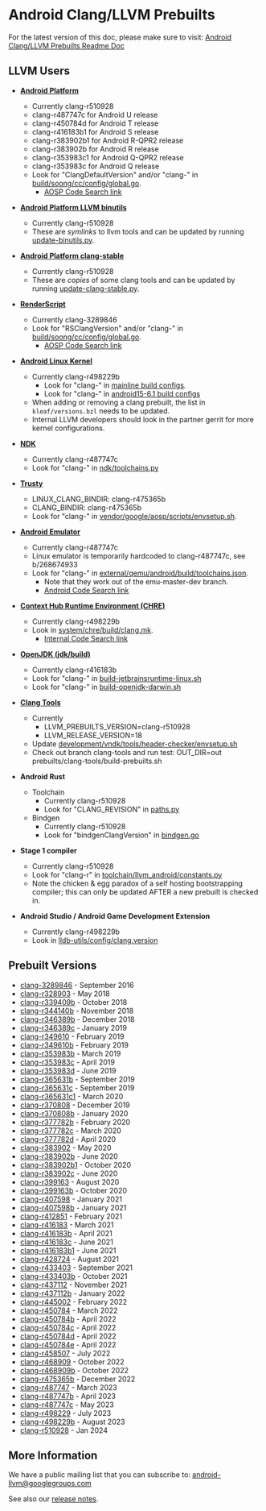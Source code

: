 Android Clang/LLVM Prebuilts
============================

For the latest version of this doc, please make sure to visit:
[Android Clang/LLVM Prebuilts Readme Doc](https://android.googlesource.com/platform/prebuilts/clang/host/linux-x86/+/master/README.md)

LLVM Users
----------

* [**Android Platform**](https://android.googlesource.com/platform/)
  * Currently clang-r510928
  * clang-r487747c for Android U release
  * clang-r450784d for Android T release
  * clang-r416183b1 for Android S release
  * clang-r383902b1 for Android R-QPR2 release
  * clang-r383902b for Android R release
  * clang-r353983c1 for Android Q-QPR2 release
  * clang-r353983c for Android Q release
  * Look for "ClangDefaultVersion" and/or "clang-" in [build/soong/cc/config/global.go](https://android.googlesource.com/platform/build/soong/+/master/cc/config/global.go/).
    * [AOSP Code Search link](https://cs.android.com/android/platform/superproject/+/master:build/soong/cc/config/global.go?q=ClangDefaultVersion)

* [**Android Platform LLVM binutils**](https://android.googlesource.com/platform/prebuilts/clang/host/linux-x86/+/refs/heads/master/llvm-binutils-stable/)
  * Currently clang-r510928
  * These are *symlinks* to llvm tools and can be updated by running [update-binutils.py](https://android.googlesource.com/toolchain/llvm_android/+/refs/heads/master/update-binutils.py).

* [**Android Platform clang-stable**](https://android.googlesource.com/platform/prebuilts/clang/host/linux-x86/+/refs/heads/master/clang-stable/)
  * Currently clang-r510928
  * These are *copies* of some clang tools and can be updated by running [update-clang-stable.py](https://android.googlesource.com/toolchain/llvm_android/+/refs/heads/master/update-clang-stable.py).

* [**RenderScript**](https://developer.android.com/guide/topics/renderscript/index.html)
  * Currently clang-3289846
  * Look for "RSClangVersion" and/or "clang-" in [build/soong/cc/config/global.go](https://android.googlesource.com/platform/build/soong/+/master/cc/config/global.go/).
    * [AOSP Code Search link](https://cs.android.com/android/platform/superproject/+/master:build/soong/cc/config/global.go?q=RSClangVersion)

* [**Android Linux Kernel**](http://go/android-systems)
  * Currently clang-r498229b
    * Look for "clang-" in [mainline build configs](https://android.googlesource.com/kernel/common/+/refs/heads/android-mainline/build.config.constants).
    * Look for "clang-" in [android15-6.1 build configs](https://android.googlesource.com/kernel/common/+/refs/heads/android15-6.1/build.config.constants)
  * When adding or removing a clang prebuilt, the list in `kleaf/versions.bzl` needs to be updated.
  * Internal LLVM developers should look in the partner gerrit for more kernel configurations.

* [**NDK**](https://developer.android.com/ndk)
  * Currently clang-r487747c
  * Look for "clang-" in [ndk/toolchains.py](https://android.googlesource.com/platform/ndk/+/refs/heads/master/ndk/toolchains.py)

* [**Trusty**](https://source.android.com/security/trusty/)
  * LINUX_CLANG_BINDIR: clang-r475365b
  * CLANG_BINDIR: clang-r475365b
  * Look for "clang-" in [vendor/google/aosp/scripts/envsetup.sh](https://android.googlesource.com/trusty/vendor/google/aosp/+/master/scripts/envsetup.sh).

* [**Android Emulator**](https://developer.android.com/studio/run/emulator.html)
  * Currently clang-r487747c
  * Linux emulator is temporarily hardcoded to clang-r487747c, see b/268674933
  * Look for "clang-" in [external/qemu/android/build/toolchains.json](https://android.googlesource.com/platform/external/qemu/+/emu-master-dev/android/build/toolchains.json#2).
    * Note that they work out of the emu-master-dev branch.
    * [Android Code Search link](https://cs.android.com/android/platform/superproject/+/emu-master-dev:external/qemu/android/build/toolchains.json?q=clang)

* [**Context Hub Runtime Environment (CHRE)**](https://android.googlesource.com/platform/system/chre/)
  * Currently clang-r498229b
  * Look in [system/chre/build/clang.mk](https://googleplex-android.googlesource.com/platform/system/chre/+/refs/heads/master/build/clang.mk#13).
    * [Internal Code Search link](https://source.corp.google.com/android/system/chre/build/clang.mk?q=clang-)

* [**OpenJDK (jdk/build)**](https://android.googlesource.com/toolchain/jdk/build/)
  * Currently clang-r416183b
  * Look for "clang-" in [build-jetbrainsruntime-linux.sh](https://android.googlesource.com/toolchain/jdk/build/+/refs/heads/master/build-jetbrainsruntime-linux.sh)
  * Look for "clang-" in [build-openjdk-darwin.sh](https://android.googlesource.com/toolchain/jdk/build/+/refs/heads/master/build-openjdk-darwin.sh)

* [**Clang Tools**](https://android.googlesource.com/platform/prebuilts/clang-tools/)
  * Currently
    * LLVM_PREBUILTS_VERSION=clang-r510928
    * LLVM_RELEASE_VERSION=18
  * Update [development/vndk/tools/header-checker/envsetup.sh](https://android.googlesource.com/platform/development/+/refs/heads/master/vndk/tools/header-checker/android/envsetup.sh)
  * Check out branch clang-tools and run test: OUT_DIR=out prebuilts/clang-tools/build-prebuilts.sh

* **Android Rust**
  * Toolchain
    * Currently clang-r510928
    * Look for "CLANG_REVISION" in [paths.py](https://android.googlesource.com/toolchain/android_rust/+/refs/heads/master/paths.py)
  * Bindgen
    * Currently clang-r510928
    * Look for "bindgenClangVersion" in [bindgen.go](https://android.googlesource.com/platform/build/soong/+/refs/heads/master/rust/bindgen.go)

* **Stage 1 compiler**
  * Currently clang-r510928
  * Look for "clang-r" in [toolchain/llvm_android/constants.py](https://android.googlesource.com/toolchain/llvm_android/+/refs/heads/master/constants.py)
  * Note the chicken & egg paradox of a self hosting bootstrapping compiler; this can only be updated AFTER a new prebuilt is checked in.

* **Android Studio / Android Game Development Extension**
  * Currently clang-r498229b
  * Look in [lldb-utils/config/clang.version](https://googleplex-android.git.corp.google.com/platform/external/lldb-utils/+/refs/heads/lldb-master-dev/config/clang.version)


Prebuilt Versions
-----------------

* [clang-3289846](https://android.googlesource.com/platform/prebuilts/clang/host/linux-x86/+/master/clang-3289846/) - September 2016
* [clang-r328903](https://android.googlesource.com/platform/prebuilts/clang/host/linux-x86/+/master/clang-r328903/) - May 2018
* [clang-r339409b](https://android.googlesource.com/platform/prebuilts/clang/host/linux-x86/+/master/clang-r339409b/) - October 2018
* [clang-r344140b](https://android.googlesource.com/platform/prebuilts/clang/host/linux-x86/+/master/clang-r344140b/) - November 2018
* [clang-r346389b](https://android.googlesource.com/platform/prebuilts/clang/host/linux-x86/+/master/clang-r346389b/) - December 2018
* [clang-r346389c](https://android.googlesource.com/platform/prebuilts/clang/host/linux-x86/+/master/clang-r346389c/) - January 2019
* [clang-r349610](https://android.googlesource.com/platform/prebuilts/clang/host/linux-x86/+/master/clang-r349610/) - February 2019
* [clang-r349610b](https://android.googlesource.com/platform/prebuilts/clang/host/linux-x86/+/master/clang-r349610b/) - February 2019
* [clang-r353983b](https://android.googlesource.com/platform/prebuilts/clang/host/linux-x86/+/master/clang-r353983b/) - March 2019
* [clang-r353983c](https://android.googlesource.com/platform/prebuilts/clang/host/linux-x86/+/master/clang-r353983c/) - April 2019
* [clang-r353983d](https://android.googlesource.com/platform/prebuilts/clang/host/linux-x86/+/master/clang-r353983d/) - June 2019
* [clang-r365631b](https://android.googlesource.com/platform/prebuilts/clang/host/linux-x86/+/master/clang-r365631b/) - September 2019
* [clang-r365631c](https://android.googlesource.com/platform/prebuilts/clang/host/linux-x86/+/refs/heads/master/clang-r365631c/) - September 2019
* [clang-r365631c1](https://android.googlesource.com/platform/prebuilts/clang/host/linux-x86/+/refs/heads/master/clang-r365631c/) - March 2020
* [clang-r370808](https://android.googlesource.com/platform/prebuilts/clang/host/linux-x86/+/refs/heads/master/clang-r370808/) - December 2019
* [clang-r370808b](https://android.googlesource.com/platform/prebuilts/clang/host/linux-x86/+/refs/heads/master/clang-r370808b/) - January 2020
* [clang-r377782b](https://android.googlesource.com/platform/prebuilts/clang/host/linux-x86/+log/refs/heads/master/clang-r377782b) - February 2020
* [clang-r377782c](https://android.googlesource.com/platform/prebuilts/clang/host/linux-x86/+log/refs/heads/master/clang-r377782c) - March 2020
* [clang-r377782d](https://android.googlesource.com/platform/prebuilts/clang/host/linux-x86/+log/refs/heads/master/clang-r377782d) - April 2020
* [clang-r383902](https://android.googlesource.com/platform/prebuilts/clang/host/linux-x86/+log/refs/heads/master/clang-r383902) - May 2020
* [clang-r383902b](https://android.googlesource.com/platform/prebuilts/clang/host/linux-x86/+log/refs/heads/master/clang-r383902b) - June 2020
* [clang-r383902b1](https://android.googlesource.com/platform/prebuilts/clang/host/linux-x86/+log/refs/heads/master/clang-r383902b1) - October 2020
* [clang-r383902c](https://android.googlesource.com/platform/prebuilts/clang/host/linux-x86/+log/refs/heads/master/clang-r383902c) - June 2020
* [clang-r399163](https://android.googlesource.com/platform/prebuilts/clang/host/linux-x86/+log/refs/heads/master/clang-r399163) - August 2020
* [clang-r399163b](https://android.googlesource.com/platform/prebuilts/clang/host/linux-x86/+log/refs/heads/master/clang-r399163b) - October 2020
* [clang-r407598](https://android.googlesource.com/platform/prebuilts/clang/host/linux-x86/+log/refs/heads/master/clang-r407598) - January 2021
* [clang-r407598b](https://android.googlesource.com/platform/prebuilts/clang/host/linux-x86/+log/refs/heads/master/clang-r407598b) - January 2021
* [clang-r412851](https://android.googlesource.com/platform/prebuilts/clang/host/linux-x86/+log/refs/heads/master/clang-r412851) - February 2021
* [clang-r416183](https://android.googlesource.com/platform/prebuilts/clang/host/linux-x86/+log/refs/heads/master/clang-r416183) - March 2021
* [clang-r416183b](https://android.googlesource.com/platform/prebuilts/clang/host/linux-x86/+log/refs/heads/master/clang-r416183b) - April 2021
* [clang-r416183c](https://android.googlesource.com/platform/prebuilts/clang/host/linux-x86/+log/refs/heads/master/clang-r416183b) - June 2021
* [clang-r416183b1](https://android.googlesource.com/platform/prebuilts/clang/host/linux-x86/+log/refs/heads/master/clang-r416183b) - June 2021
* [clang-r428724](https://android.googlesource.com/platform/prebuilts/clang/host/linux-x86/+log/refs/heads/master/clang-r428724) - August 2021
* [clang-r433403](https://android.googlesource.com/platform/prebuilts/clang/host/linux-x86/+log/refs/heads/master/clang-r433403) - September 2021
* [clang-r433403b](https://android.googlesource.com/platform/prebuilts/clang/host/linux-x86/+log/refs/heads/master/clang-r433403b) - October 2021
* [clang-r437112](https://android.googlesource.com/platform/prebuilts/clang/host/linux-x86/+log/refs/heads/master/clang-r437112) - November 2021
* [clang-r437112b](https://android.googlesource.com/platform/prebuilts/clang/host/linux-x86/+log/refs/heads/master/clang-r437112b) - January 2022
* [clang-r445002](https://android.googlesource.com/platform/prebuilts/clang/host/linux-x86/+log/refs/heads/master/clang-r445002) - February 2022
* [clang-r450784](https://android.googlesource.com/platform/prebuilts/clang/host/linux-x86/+log/refs/heads/master/clang-r450784) - March 2022
* [clang-r450784b](https://android.googlesource.com/platform/prebuilts/clang/host/linux-x86/+log/refs/heads/master/clang-r450784b) - April 2022
* [clang-r450784c](https://android.googlesource.com/platform/prebuilts/clang/host/linux-x86/+log/refs/heads/master/clang-r450784c) - April 2022
* [clang-r450784d](https://android.googlesource.com/platform/prebuilts/clang/host/linux-x86/+log/refs/heads/master/clang-r450784d) - April 2022
* [clang-r450784e](https://android.googlesource.com/platform/prebuilts/clang/host/linux-x86/+log/refs/heads/master/clang-r450784e) - April 2022
* [clang-r458507](https://android.googlesource.com/platform/prebuilts/clang/host/linux-x86/+log/refs/heads/master/clang-r458507) - July 2022
* [clang-r468909](https://android.googlesource.com/platform/prebuilts/clang/host/linux-x86/+log/refs/heads/master/clang-r468909) - October 2022
* [clang-r468909b](https://android.googlesource.com/platform/prebuilts/clang/host/linux-x86/+log/refs/heads/master/clang-r468909b) - October 2022
* [clang-r475365b](https://android.googlesource.com/platform/prebuilts/clang/host/linux-x86/+/refs/heads/master/clang-r475365b) - December 2022
* [clang-r487747](https://android.googlesource.com/platform/prebuilts/clang/host/linux-x86/+/refs/heads/master/clang-r487747) - March 2023
* [clang-r487747b](https://android.googlesource.com/platform/prebuilts/clang/host/linux-x86/+/refs/heads/master/clang-r487747b) - April 2023
* [clang-r487747c](https://android.googlesource.com/platform/prebuilts/clang/host/linux-x86/+/refs/heads/master/clang-r487747c) - May 2023
* [clang-r498229](https://android.googlesource.com/platform/prebuilts/clang/host/linux-x86/+/refs/heads/master/clang-r498229) - July 2023
* [clang-r498229b](https://android.googlesource.com/platform/prebuilts/clang/host/linux-x86/+/refs/heads/master/clang-r498229b) - August 2023
* [clang-r510928](https://android.googlesource.com/platform/prebuilts/clang/host/linux-x86/+/refs/heads/master/clang-r510928) - Jan 2024


More Information
----------------

We have a public mailing list that you can subscribe to:
[android-llvm@googlegroups.com](https://groups.google.com/forum/#!forum/android-llvm)

See also our [release notes](RELEASE_NOTES.md).
